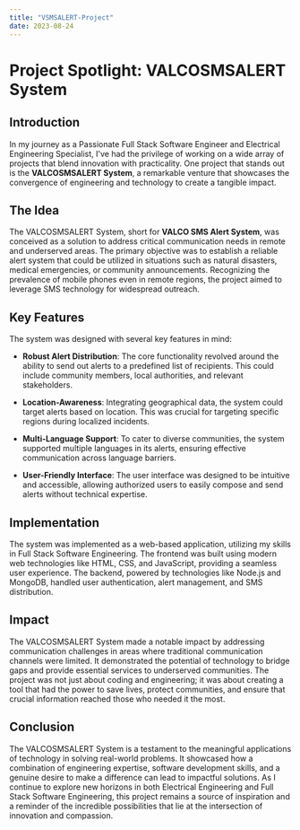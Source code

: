 ```yaml
---
title: "VSMSALERT-Project"
date: 2023-08-24
---
```

# Project Spotlight: VALCOSMSALERT System

## Introduction

In my journey as a Passionate Full Stack Software Engineer and Electrical Engineering Specialist, I've had the privilege of working on a wide array of projects that blend innovation with practicality. One project that stands out is the **VALCOSMSALERT System**, a remarkable venture that showcases the convergence of engineering and technology to create a tangible impact.

## The Idea

The VALCOSMSALERT System, short for **VALCO SMS Alert System**, was conceived as a solution to address critical communication needs in remote and underserved areas. The primary objective was to establish a reliable alert system that could be utilized in situations such as natural disasters, medical emergencies, or community announcements. Recognizing the prevalence of mobile phones even in remote regions, the project aimed to leverage SMS technology for widespread outreach.

## Key Features

The system was designed with several key features in mind:

- **Robust Alert Distribution**: The core functionality revolved around the ability to send out alerts to a predefined list of recipients. This could include community members, local authorities, and relevant stakeholders.

- **Location-Awareness**: Integrating geographical data, the system could target alerts based on location. This was crucial for targeting specific regions during localized incidents.

- **Multi-Language Support**: To cater to diverse communities, the system supported multiple languages in its alerts, ensuring effective communication across language barriers.

- **User-Friendly Interface**: The user interface was designed to be intuitive and accessible, allowing authorized users to easily compose and send alerts without technical expertise.

## Implementation

The system was implemented as a web-based application, utilizing my skills in Full Stack Software Engineering. The frontend was built using modern web technologies like HTML, CSS, and JavaScript, providing a seamless user experience. The backend, powered by technologies like Node.js and MongoDB, handled user authentication, alert management, and SMS distribution.

## Impact

The VALCOSMSALERT System made a notable impact by addressing communication challenges in areas where traditional communication channels were limited. It demonstrated the potential of technology to bridge gaps and provide essential services to underserved communities. The project was not just about coding and engineering; it was about creating a tool that had the power to save lives, protect communities, and ensure that crucial information reached those who needed it the most.

## Conclusion

The VALCOSMSALERT System is a testament to the meaningful applications of technology in solving real-world problems. It showcased how a combination of engineering expertise, software development skills, and a genuine desire to make a difference can lead to impactful solutions. As I continue to explore new horizons in both Electrical Engineering and Full Stack Software Engineering, this project remains a source of inspiration and a reminder of the incredible possibilities that lie at the intersection of innovation and compassion.
